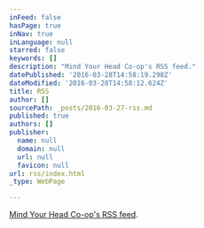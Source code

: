 ```yaml
---
inFeed: false
hasPage: true
inNav: true
inLanguage: null
starred: false
keywords: []
description: "Mind Your Head Co-op's RSS feed."
datePublished: '2016-03-28T14:58:19.298Z'
dateModified: '2016-03-28T14:58:12.624Z'
title: RSS
author: []
sourcePath: _posts/2016-03-27-rss.md
published: true
authors: []
publisher:
  name: null
  domain: null
  url: null
  favicon: null
url: rss/index.html
_type: WebPage

---
```

[Mind Your Head Co-op's RSS feed][0].

[0]: http://mindyourheadcoop.org/rss.xml